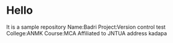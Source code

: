 # Hello
It is a sample repository 
Name:Badri
Project:Version control test
College:ANMK
Course:MCA
Affiliated to JNTUA
address kadapa
